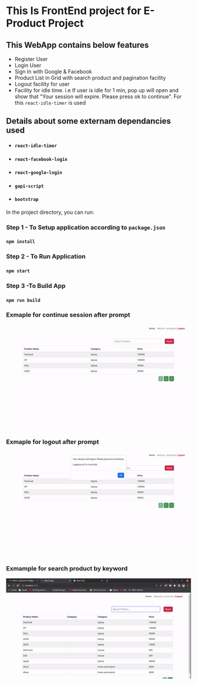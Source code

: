 # This Is FrontEnd project for E-Product Project  

## This WebApp contains below features
- Register User
- Login User
- Sign In with Google & Facebook
- Product List in Grid with search product and pagination facility
- Logout facility for user
- Facility for idle time. i.e If user is idle for 1 min, pop up will open and show that "Your session will expire. Please press ok to continue". For this `react-idle-timer` is used

## Details about some externam dependancies used
- #### `react-idle-timer`
- #### `react-facebook-login`
- #### `react-google-login`
- #### `gapi-script`
- #### `bootstrap`

In the project directory, you can run:

### Step 1 - To Setup application according to `package.json`
#### `npm install`

### Step 2 - To Run Application
#### `npm start`

### Step 3 -To Build App
#### `npm run build`

### Exmaple for continue session after prompt  
![](https://github.com/jayjoshi88105/sp_frontend/blob/main/public/ezgif.com-video-to-gif%20(1).gif)

### Exmaple for logout after prompt
![](https://github.com/jayjoshi88105/vdocmsfrontend/blob/master/ezgif.com-video-to-gif.gif)

### Exmample for search product by keyword
![](https://github.com/jayjoshi88105/vdocmsfrontend/blob/master/ezgif.com-video-to-gif%20(2).gif)
